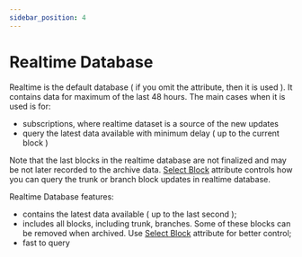 ```yaml
---
sidebar_position: 4
---
```



# Realtime Database

Realtime is the default database ( if you omit the attribute, then it is used ). It contains data for maximum of the last 48 hours.
The main cases when it is used is for:

* subscriptions, where realtime dataset is a source of the new updates
* query the latest data available with minimum delay ( up to the current block )

Note that the last blocks in the realtime database are not finalized and may be not
later recorded to the archive data. [Select Block](select_blocks) attribute controls
how you can query the trunk or branch block updates  in realtime database.

Realtime Database features:

* contains the latest data available ( up to the last second );
* includes all blocks, including trunk, branches. Some of these blocks can be removed when archived. Use [Select Block](select_blocks) attribute for better control;
* fast to query

